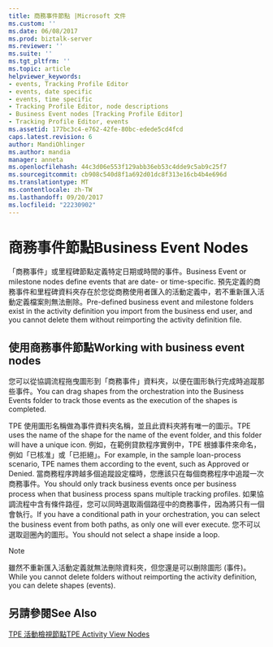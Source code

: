 ```yaml
---
title: 商務事件節點 |Microsoft 文件
ms.custom: ''
ms.date: 06/08/2017
ms.prod: biztalk-server
ms.reviewer: ''
ms.suite: ''
ms.tgt_pltfrm: ''
ms.topic: article
helpviewer_keywords:
- events, Tracking Profile Editor
- events, date specific
- events, time specific
- Tracking Profile Editor, node descriptions
- Business Event nodes [Tracking Profile Editor]
- Tracking Profile Editor, events
ms.assetid: 177bc3c4-e762-42fe-80bc-edede5cd4fcd
caps.latest.revision: 6
author: MandiOhlinger
ms.author: mandia
manager: anneta
ms.openlocfilehash: 44c3d06e553f129abb36eb53c4dde9c5ab9c25f7
ms.sourcegitcommit: cb908c540d8f1a692d01dc8f313e16cb4b4e696d
ms.translationtype: MT
ms.contentlocale: zh-TW
ms.lasthandoff: 09/20/2017
ms.locfileid: "22230902"
---
```

# <a name="business-event-nodes"></a><span data-ttu-id="09ee3-102">商務事件節點</span><span class="sxs-lookup"><span data-stu-id="09ee3-102">Business Event Nodes</span></span>
<span data-ttu-id="09ee3-103">「商務事件」或里程碑節點定義特定日期或時間的事件。</span><span class="sxs-lookup"><span data-stu-id="09ee3-103">Business Event or milestone nodes define events that are date- or time-specific.</span></span> <span data-ttu-id="09ee3-104">預先定義的商務事件和里程碑資料夾存在於您從商務使用者匯入的活動定義中，若不重新匯入活動定義檔案則無法刪除。</span><span class="sxs-lookup"><span data-stu-id="09ee3-104">Pre-defined business event and milestone folders exist in the activity definition you import from the business end user, and you cannot delete them without reimporting the activity definition file.</span></span>  
  
## <a name="working-with-business-event-nodes"></a><span data-ttu-id="09ee3-105">使用商務事件節點</span><span class="sxs-lookup"><span data-stu-id="09ee3-105">Working with business event nodes</span></span>  
 <span data-ttu-id="09ee3-106">您可以從協調流程拖曳圖形到「商務事件」資料夾，以便在圖形執行完成時追蹤那些事件。</span><span class="sxs-lookup"><span data-stu-id="09ee3-106">You can drag shapes from the orchestration into the Business Events folder to track those events as the execution of the shapes is completed.</span></span>  
  
 <span data-ttu-id="09ee3-107">TPE 使用圖形名稱做為事件資料夾名稱，並且此資料夾將有唯一的圖示。</span><span class="sxs-lookup"><span data-stu-id="09ee3-107">TPE uses the name of the shape for the name of the event folder, and this folder will have a unique icon.</span></span> <span data-ttu-id="09ee3-108">例如，在範例貸款程序實例中，TPE 根據事件來命名，例如「已核准」或「已拒絕」。</span><span class="sxs-lookup"><span data-stu-id="09ee3-108">For example, in the sample loan-process scenario, TPE names them according to the event, such as Approved or Denied.</span></span> <span data-ttu-id="09ee3-109">當商務程序跨越多個追蹤設定檔時，您應該只在每個商務程序中追蹤一次商務事件。</span><span class="sxs-lookup"><span data-stu-id="09ee3-109">You should only track business events once per business process when that business process spans multiple tracking profiles.</span></span> <span data-ttu-id="09ee3-110">如果協調流程中含有條件路徑，您可以同時選取兩個路徑中的商務事件，因為將只有一個會執行。</span><span class="sxs-lookup"><span data-stu-id="09ee3-110">If you have a conditional path in your orchestration, you can select the business event from both paths, as only one will ever execute.</span></span> <span data-ttu-id="09ee3-111">您不可以選取迴圈內的圖形。</span><span class="sxs-lookup"><span data-stu-id="09ee3-111">You should not select a shape inside a loop.</span></span>  
  
> [!NOTE]
>  <span data-ttu-id="09ee3-112">雖然不重新匯入活動定義就無法刪除資料夾，但您還是可以刪除圖形 (事件)。</span><span class="sxs-lookup"><span data-stu-id="09ee3-112">While you cannot delete folders without reimporting the activity definition, you can delete shapes (events).</span></span>  
  
## <a name="see-also"></a><span data-ttu-id="09ee3-113">另請參閱</span><span class="sxs-lookup"><span data-stu-id="09ee3-113">See Also</span></span>  
 [<span data-ttu-id="09ee3-114">TPE 活動檢視節點</span><span class="sxs-lookup"><span data-stu-id="09ee3-114">TPE Activity View Nodes</span></span>](../core/tpe-activity-view-nodes.md)